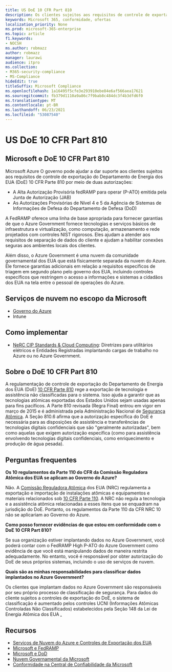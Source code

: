 ```yaml
---
title: US DoE 10 CFR Part 810
description: Os clientes sujeitos aos requisitos de controle de exportação do US DoE 10 CFR Part 810 podem usar o Azure Government.
keywords: Microsoft 365, conformidade, ofertas
localization_priority: None
ms.prod: microsoft-365-enterprise
ms.topic: article
f1.keywords:
- NOCSH
ms.author: robmazz
author: robmazz
manager: laurawi
audience: itpro
ms.collection:
- M365-security-compliance
- MS-Compliance
hideEdit: true
titleSuffix: Microsoft Compliance
ms.openlocfilehash: 1a16495f5cfe3e293910ebe84e6af566aea17621
ms.sourcegitcommit: fb379d1110a9a86c7f9bab8c484dc3f4b3dfd6f0
ms.translationtype: MT
ms.contentlocale: pt-BR
ms.lasthandoff: 06/23/2021
ms.locfileid: "53087540"
---
```

# <a name="us-doe-10-cfr-part-810"></a>US DoE 10 CFR Part 810

## <a name="microsoft-and-doe-10-cfr-part-810"></a>Microsoft e DoE 10 CFR Part 810

Microsoft Azure O governo pode ajudar a dar suporte aos clientes sujeitos aos requisitos de controle de exportação do Departamento de Energia dos EUA (DoE) 10 CFR Parte 810 por meio de duas autorizações:

- A Alta Autorização Provisória fedRAMP para operar (P-ATO) emitida pela Junta de Autorização (JAB)
- As Autorizações Provisórias de Nível 4 e 5 da Agência de Sistemas de Informações de Defesa do Departamento de Defesa (DoD)

A FedRAMP oferece uma linha de base apropriada para fornecer garantias de que o Azure Government fornece tecnologias e serviços básicos de infraestrutura e virtualização, como computação, armazenamento e rede projetados com controles NIST rigorosos. Eles ajudam a atender aos requisitos de separação de dados do cliente e ajudam a habilitar conexões seguras aos ambientes locais dos clientes.

Além disso, o Azure Government é uma nuvem da comunidade governamental dos EUA que está fisicamente separada da nuvem do Azure. Ele fornece garantias adicionais em relação a requisitos específicos de triagem em segundo plano pelo governo dos EUA, incluindo controles específicos que restringem o acesso a informações e sistemas a cidadãos dos EUA na tela entre o pessoal de operações do Azure.

## <a name="microsoft-in-scope-cloud-services"></a>Serviços de nuvem no escopo da Microsoft

- [Governo do Azure](https://aka.ms/AzureCompliance)
- Intune

## <a name="how-to-implement"></a>Como implementar

- [NeRC CIP Standards & Cloud Computing](https://aka.ms/AzureNERC): Diretrizes para utilitários elétricos e Entidades Registradas implantando cargas de trabalho no Azure ou no Azure Government.

## <a name="about-doe-10-cfr-part-810"></a>Sobre o DoE 10 CFR Part 810

A regulamentação de controle de exportação do Departamento de Energia dos EUA (DoE) [10 CFR Parte 810](https://www.govinfo.gov/content/pkg/FR-2015-02-23/pdf/2015-03479.pdf) rege a exportação de tecnologia e assistência não classificadas para o sistema. Isso ajuda a garantir que as tecnologias atômicas exportadas dos Estados Unidos sejam usadas apenas para fins pacíficos. A Parte 810 revisada (Regra Final) entrou em vigor em março de 2015 e é administrada pela Administração Nacional de [Segurança Atômica](https://www.energy.gov/nnsa/national-nuclear-security-administration). A Seção 810.6 afirma que a autorização específica do DoE é necessária para as disposições de assistência e transferências de tecnologias digitais confidenciais que são "geralmente autorizadas", bem como aquelas que exigem autorização específica (como para assistência envolvendo tecnologias digitais confidenciais, como enriquecimento e produção de água pesada).

## <a name="frequently-asked-questions"></a>Perguntas frequentes

**Os 10 regulamentos da Parte 110 do CFR da Comissão Reguladora Atômica dos EUA se aplicam ao Governo do Azure?**

Não. A [Comissão Reguladora Atômica](https://www.nrc.gov/) dos EUA [](https://www.nrc.gov/about-nrc/ip/export-import.html) (NRC) regulamenta a exportação e importação de instalações atômicas e equipamentos e materiais relacionados sob [10 CFR Parte 110](https://www.nrc.gov/reading-rm/doc-collections/cfr/part110/). A NRC não regula a tecnologia e a assistência atômica relacionadas a esses itens que se enquadram na jurisdição do DoE. Portanto, os regulamentos da Parte 110 da CFR NRC 10 não se aplicariam ao Governo do Azure.

**Como posso fornecer evidências de que estou em conformidade com o DoE 10 CFR Part 810?**

Se sua organização estiver implantando dados no Azure Government, você poderá contar com o FedRAMP High P-ATO do Azure Government como evidência de que você está manipulando dados de maneira restrita adequadamente. No entanto, você é responsável por obter autorização do DoE de seus próprios sistemas, incluindo o uso de serviços de nuvem.

**Quais são as minhas responsabilidades para classificar dados implantados no Azure Government?**

Os clientes que implantam dados no Azure Government são responsáveis por seu próprio processo de classificação de segurança. Para dados do cliente sujeitos a controles de exportação do DoE, o sistema de classificação é aumentado pelos controles UCNI (Informações Atômicas Controladas Não Classificados) estabelecidos pela Seção 148 da Lei de Energia Atômica dos EUA [.](https://www.epa.gov/laws-regulations/summary-atomic-energy-act)

## <a name="resources"></a>Recursos

- [Serviços de Nuvem do Azure e Controles de Exportação dos EUA](https://servicetrust.microsoft.com/ViewPage/TrustDocuments?command=Download&downloadType=Document&downloadId=c24c11f2-2cd4-444a-9160-19762855ad3a&docTab=6d000410-c9e9-11e7-9a91-892aae8839ad_FAQ_and_White_Papers)
- [Microsoft e FedRAMP](offering-fedramp.md)
- [Microsoft e DoD](offering-dod-disa-l2-l4-l5.md)
- [Nuvem Governamental da Microsoft](https://www.microsoft.com/enterprise/government)
- [Conformidade na Central de Confiabilidade da Microsoft](https://www.microsoft.com/trust-center/compliance/compliance-overview)
